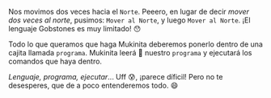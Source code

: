 Nos movimos dos veces hacia el `Norte`. Peeero, en lugar de decir _mover dos veces al norte_, pusimos: `Mover al Norte`, y luego `Mover al Norte`. ¡El lenguaje Gobstones es muy limitado! :hushed:

Todo lo que queramos que haga Mukinita deberemos ponerlo dentro de una cajita llamada `programa`. Mukinita leerá :book: nuestro `programa` y ejecutará los comandos que haya dentro.

_Lenguaje, programa, ejecutar_... Uff :cold_sweat:, ¡parece díficil! Pero no te desesperes, que de a poco entenderemos todo. :smile: